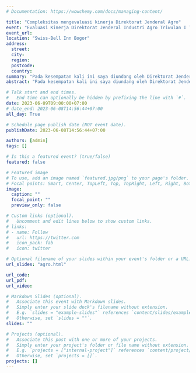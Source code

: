 ```yaml
---
# Documentation: https://wowchemy.com/docs/managing-content/

title: "Compleksitas mengevaluasi kinerja Direktorat Jenderal Agro"
event: "Evaluasi Kinerja Direktorat Jenderal Industri Agro Triwulan I Tahun 2023"
event_url:
location: "Swiss-Bell Inn Bogor"
address:
  street:
  city:
  region:
  postcode:
  country:
summary: "Pada kesempatan kali ini saya diundang oleh Direktorat Jenderal Agro Kementerian Perindustrian untuk menyampaikan apa yang saya ketahui tentang evaluasi dan tentang hal-hal yang penting untuk diketahui di bidang industri khususnya industri agro"
abstract: "Pada kesempatan kali ini saya diundang oleh Direktorat Jenderal Agro Kementerian Perindustrian untuk menyampaikan apa yang saya ketahui tentang evaluasi dan tentang hal-hal yang penting untuk diketahui di bidang industri khususnya industri agro"

# Talk start and end times.
#   End time can optionally be hidden by prefixing the line with `#`.
date: 2023-06-09T09:00:00+07:00
# date_end: 2023-06-08T14:56:44+07:00
all_day: True

# Schedule page publish date (NOT event date).
publishDate: 2023-06-08T14:56:44+07:00

authors: [admin]
tags: []

# Is this a featured event? (true/false)
featured: false

# Featured image
# To use, add an image named `featured.jpg/png` to your page's folder. 
# Focal points: Smart, Center, TopLeft, Top, TopRight, Left, Right, BottomLeft, Bottom, BottomRight.
image:
  caption: ""
  focal_point: ""
  preview_only: false

# Custom links (optional).
#   Uncomment and edit lines below to show custom links.
# links:
# - name: Follow
#   url: https://twitter.com
#   icon_pack: fab
#   icon: twitter

# Optional filename of your slides within your event's folder or a URL.
url_slides: "agro.html"

url_code:
url_pdf:
url_video:

# Markdown Slides (optional).
#   Associate this event with Markdown slides.
#   Simply enter your slide deck's filename without extension.
#   E.g. `slides = "example-slides"` references `content/slides/example-slides.md`.
#   Otherwise, set `slides = ""`.
slides: ""

# Projects (optional).
#   Associate this post with one or more of your projects.
#   Simply enter your project's folder or file name without extension.
#   E.g. `projects = ["internal-project"]` references `content/project/deep-learning/index.md`.
#   Otherwise, set `projects = []`.
projects: []
---
```

